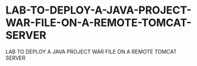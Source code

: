 # LAB-TO-DEPLOY-A-JAVA-PROJECT-WAR-FILE-ON-A-REMOTE-TOMCAT-SERVER
LAB TO DEPLOY A JAVA PROJECT WAR FILE ON A REMOTE TOMCAT SERVER
